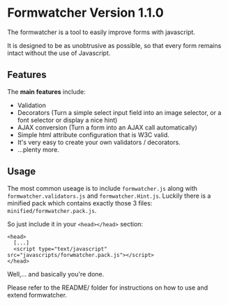 # Formwatcher Version 1.1.0

The formwatcher is a tool to easily improve forms with javascript.

It is designed to be as unobtrusive as possible, so that every form remains intact without the use of Javascript.


## Features

The **main features** include:

- Validation
- Decorators (Turn a simple select input field into an image selector, or a font selector or display a nice hint)
- AJAX conversion (Turn a form into an AJAX call automatically)
- Simple html attribute configuration that is W3C valid.
- It's very easy to create your own validators / decorators.
- ...plenty more.


## Usage

The most common useage is to include `formwatcher.js` along with `formwatcher.validators.js` and `formwatcher.Hint.js`.
Luckily there is a minified pack which contains exactly those 3 files: `minified/formwatcher.pack.js`.

So just include it in your `<head></head>` section:

    <head>
      [...]
      <script type="text/javascript" src="javascripts/forwmatcher.pack.js"></script>
    </head>

Well,... and basically you're done.

Please refer to the README/ folder for instructions on how to use and extend formwatcher.
